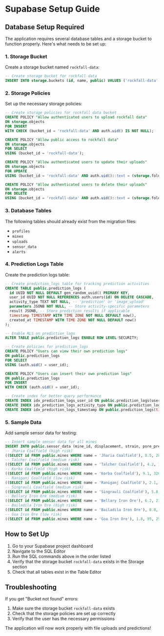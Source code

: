 # Supabase Setup Guide

## Database Setup Required

The application requires several database tables and a storage bucket to function properly. Here's what needs to be set up:

### 1. Storage Bucket

Create a storage bucket named `rockfall-data`:

```sql
-- Create storage bucket for rockfall data
INSERT INTO storage.buckets (id, name, public) VALUES ('rockfall-data', 'rockfall-data', true);
```

### 2. Storage Policies

Set up the necessary storage policies:

```sql
-- Create storage policies for rockfall data bucket
CREATE POLICY "Allow authenticated users to upload rockfall data" 
ON storage.objects 
FOR INSERT 
WITH CHECK (bucket_id = 'rockfall-data' AND auth.uid() IS NOT NULL);

CREATE POLICY "Allow public access to rockfall data" 
ON storage.objects 
FOR SELECT 
USING (bucket_id = 'rockfall-data');

CREATE POLICY "Allow authenticated users to update their uploads" 
ON storage.objects 
FOR UPDATE 
USING (bucket_id = 'rockfall-data' AND auth.uid()::text = (storage.foldername(name))[1]);

CREATE POLICY "Allow authenticated users to delete their uploads" 
ON storage.objects 
FOR DELETE 
USING (bucket_id = 'rockfall-data' AND auth.uid()::text = (storage.foldername(name))[1]);
```

### 3. Database Tables

The following tables should already exist from the migration files:
- `profiles`
- `mines` 
- `uploads`
- `sensor_data`
- `alerts`

### 4. Prediction Logs Table

Create the prediction logs table:

```sql
-- Create prediction_logs table for tracking prediction activities
CREATE TABLE public.prediction_logs (
  id UUID NOT NULL DEFAULT gen_random_uuid() PRIMARY KEY,
  user_id UUID NOT NULL REFERENCES auth.users(id) ON DELETE CASCADE,
  activity_type TEXT NOT NULL, -- 'prediction' or 'image_upload'
  parameters JSONB NOT NULL, -- Store activity-specific parameters
  result JSONB, -- Store prediction results if applicable
  timestamp TIMESTAMP WITH TIME ZONE NOT NULL DEFAULT now(),
  created_at TIMESTAMP WITH TIME ZONE NOT NULL DEFAULT now()
);

-- Enable RLS on prediction_logs
ALTER TABLE public.prediction_logs ENABLE ROW LEVEL SECURITY;

-- Create policies for prediction_logs
CREATE POLICY "Users can view their own prediction logs" 
ON public.prediction_logs 
FOR SELECT 
USING (auth.uid() = user_id);

CREATE POLICY "Users can insert their own prediction logs" 
ON public.prediction_logs 
FOR INSERT 
WITH CHECK (auth.uid() = user_id);

-- Create index for better query performance
CREATE INDEX idx_prediction_logs_user_id ON public.prediction_logs(user_id);
CREATE INDEX idx_prediction_logs_activity_type ON public.prediction_logs(activity_type);
CREATE INDEX idx_prediction_logs_timestamp ON public.prediction_logs(timestamp);
```

### 5. Sample Data

Add sample sensor data for testing:

```sql
-- Insert sample sensor data for all mines
INSERT INTO public.sensor_data (mine_id, displacement, strain, pore_pressure, rainfall, temperature, dem_slope, crack_score) VALUES
-- Jharia Coalfield (high risk)
((SELECT id FROM public.mines WHERE name = 'Jharia Coalfield'), 8.5, 285, 75, 45, 35, 65, 7.2),
-- Talcher Coalfield (medium risk)
((SELECT id FROM public.mines WHERE name = 'Talcher Coalfield'), 4.2, 180, 55, 25, 32, 45, 4.1),
-- Korba Coalfield (high risk)
((SELECT id FROM public.mines WHERE name = 'Korba Coalfield'), 9.1, 320, 82, 52, 38, 68, 8.5),
-- Raniganj Coalfield (low risk)
((SELECT id FROM public.mines WHERE name = 'Raniganj Coalfield'), 2.1, 120, 35, 15, 28, 35, 2.3),
-- Singrauli Coalfield (medium risk)
((SELECT id FROM public.mines WHERE name = 'Singrauli Coalfield'), 5.8, 195, 60, 30, 33, 50, 5.2),
-- Bellary Iron Ore (medium risk)
((SELECT id FROM public.mines WHERE name = 'Bellary Iron Ore'), 6.2, 210, 65, 28, 36, 55, 6.1),
-- Bailadila Iron Ore (high risk)
((SELECT id FROM public.mines WHERE name = 'Bailadila Iron Ore'), 8.8, 295, 78, 48, 37, 62, 7.8),
-- Goa Iron Ore (low risk)
((SELECT id FROM public.mines WHERE name = 'Goa Iron Ore'), 1.8, 95, 25, 12, 26, 30, 1.9);
```

## How to Set Up

1. Go to your Supabase project dashboard
2. Navigate to the SQL Editor
3. Run the SQL commands above in the order listed
4. Verify that the storage bucket `rockfall-data` exists in the Storage section
5. Check that all tables exist in the Table Editor

## Troubleshooting

If you get "Bucket not found" errors:
1. Make sure the storage bucket `rockfall-data` exists
2. Check that the storage policies are set up correctly
3. Verify that the user has the necessary permissions

The application will now work properly with file uploads and predictions!









